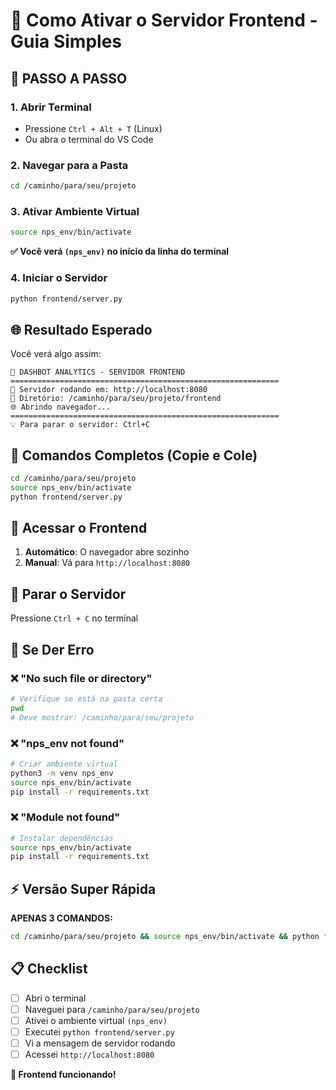 # 🚀 Como Ativar o Servidor Frontend - Guia Simples

## 📍 **PASSO A PASSO**

### **1. Abrir Terminal**
- Pressione `Ctrl + Alt + T` (Linux)
- Ou abra o terminal do VS Code

### **2. Navegar para a Pasta**
```bash
cd /caminho/para/seu/projeto
```

### **3. Ativar Ambiente Virtual**
```bash
source nps_env/bin/activate
```

**✅ Você verá `(nps_env)` no início da linha do terminal**

### **4. Iniciar o Servidor**
```bash
python frontend/server.py
```

## 🌐 **Resultado Esperado**

Você verá algo assim:
```
🚀 DASHBOT ANALYTICS - SERVIDOR FRONTEND
============================================================
📡 Servidor rodando em: http://localhost:8080
📁 Diretório: /caminho/para/seu/projeto/frontend
🌐 Abrindo navegador...
============================================================
💡 Para parar o servidor: Ctrl+C
```

## 🎯 **Comandos Completos (Copie e Cole)**

```bash
cd /caminho/para/seu/projeto
source nps_env/bin/activate
python frontend/server.py
```

## 📱 **Acessar o Frontend**

1. **Automático**: O navegador abre sozinho
2. **Manual**: Vá para `http://localhost:8080`

## 🛑 **Parar o Servidor**

Pressione `Ctrl + C` no terminal

## 🔧 **Se Der Erro**

### ❌ **"No such file or directory"**
```bash
# Verifique se está na pasta certa
pwd
# Deve mostrar: /caminho/para/seu/projeto
```

### ❌ **"nps_env not found"**
```bash
# Criar ambiente virtual
python3 -m venv nps_env
source nps_env/bin/activate
pip install -r requirements.txt
```

### ❌ **"Module not found"**
```bash
# Instalar dependências
source nps_env/bin/activate
pip install -r requirements.txt
```

## ⚡ **Versão Super Rápida**

**APENAS 3 COMANDOS:**
```bash
cd /caminho/para/seu/projeto && source nps_env/bin/activate && python frontend/server.py
```

## 📋 **Checklist**

- [ ] Abri o terminal
- [ ] Naveguei para `/caminho/para/seu/projeto`
- [ ] Ativei o ambiente virtual `(nps_env)`
- [ ] Executei `python frontend/server.py`
- [ ] Vi a mensagem de servidor rodando
- [ ] Acessei `http://localhost:8080`

**🎉 Frontend funcionando!**